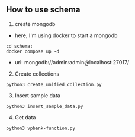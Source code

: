 ## How to use schema

1. create mongodb
- here, I'm using docker to start a mongodb

```
cd schema;
docker compose up -d
```

- url: mongodb://admin:admin@localhost:27017/

2. Create collections

```
python3 create_unified_collection.py
```

3. Insert sample data

```
python3 insert_sample_data.py
```

4. Get data

```
python3 vpbank-function.py
```
